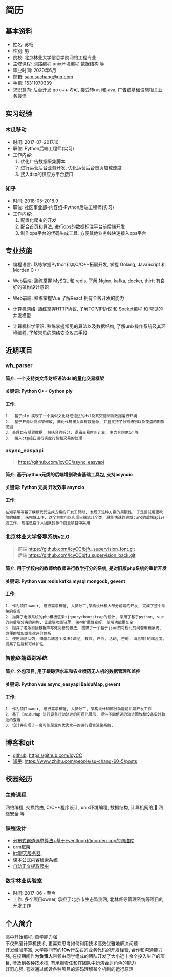 # 简历

## 基本资料

* 姓名: 苏畅
* 性别: 男
* 院校: 北京林业大学信息学院网络工程专业
* 主修课程: 网路编程 unix环境编程 数据结构 等
* 毕业时间: 2020年6月
* 邮箱: sam.suchang@qq.com
* 手机: 15311070339
* 求职意向: 后台开发 go c++ 均可, 接受转rust和java, 广告或基础设施相关业务最佳

## 实习经验

### 木瓜移动 

* 时间: 2017-07-2017.10
* 职位: Python后端工程师(实习)
* 工作内容: 
    1.  优化广告数据采集脚本 
    2.  进行运营后台业务开发, 优化运营后台首页加载速度
    3.  接入dsp的供应方平台接口

### 知乎

* 时间: 2018-05-2018.9
* 职位: 社区事业部-内容组-Python后端工程师(实习)
* 工作内容:
    1. 配置化爬虫的开发
    2. 配合首页和算法, 进行ops的数据标注平台前后端开发
    3. 制作ops平台的代码生成工具, 方便其他业务线快速接入ops平台


## 专业技能

* 编程语言: 熟练掌握Python和其C/C++拓展开发, 掌握 Golang, JavaScript 和 Morden C++ 

* Web后端: 熟练掌握 MySQL 和 redis,
          了解 Nginx, kafka,  docker, thirft
          有良好的架构设计意识
* Web前端: 熟练掌握Vue 了解React 拥有全栈开发的能力
* 计算机网络: 熟练掌握HTTP协议, 了解TCP/IP协议 和 Socket编程 和 常见的并发模型  
* 计算机科学常识: 熟练掌握常见的算法以及数据结构,
了解unix操作系统及其环境编程, 
了解常见的网络安全攻击手段

            
## 近期项目

### wh_parser

#### 简介: 一个支持类文华财经语法dsl的量化交易框架
#### 关键词: Python C++ Cython ply 
#### 工作: 
    1.  基于ply 实现了一个类似文化财经语法的dsl及其交易回测数据运行环境
    2.  基于开源回测框架修改, 简化代码接入自有数据源, 并且支持了分钟级别以及夜盘的期货回测
    3. 处理自有期货数据, 包括合约拆分, 逻辑交易时间计算, 主力合约确定 等
    3.  接入ctp接口进行实盘行情和交易的处理

### async_easyapi

> https://github.com/IcyCC/async_easyapi

#### 简介: 基于python元类的后端增删改查基础工具包, 支持asyncio
#### 关键词: Python 元类 开发效率 asyncio
#### 工作:  
``` 
在知乎编写基于模板代码生成方案的开发工具时, 发现了这种方案的局限性, 于是尝试用更改阶的抽象, 来完成工作. 这个方案可以实现只继承几个类, 就能快速的完成curd的后端api开发工作. 现在已在个人团队的多个商业项目中采用
```

### 北京林业大学督导系统v2.0

> 前端 https://github.com/IcyCC/bjfu_supervision_font.git  
 > 后端 https://github.com/IcyCCbjfu_supervision_back.git

#### 简介: 用于学校内的教师给教师进行教学打分的系统, 是对旧版php系统的重新开发
#### 关键词: Python vue redis kafka mysql mongodb, gevent
#### 工作: 
    1. 作为项目owner, 进行需求梳理, 人员分工,架构设计和大部分前端的开发, 完成了整个系统的业务
    2. 抛弃了老版系统的php模板渲染+jquery+bootstrap的设计, 采用了基于python, vue的前后端分离的架构, 让后端功能轻薄, 架构扩展性变好, 前端功能更复杂
    3. 抛弃了老版直接数据库写死问卷的做法, 提供了一个基于json的可视化的问卷编辑系统, 方便的增加或修改评价体系
    4. 使用消息队列, 降低后端各个模块(课程, 教师, 评价, 活动, 咨询, 消息等)的耦合度, 提高了性能和可维护性

### 智能终端跟踪系统

#### 简介: 外包项目, 用于跟踪洒水车和农业喷药无人机的数据管理和监控
#### 关键词: Python vue async_easyapi  BaiduMap, gevent
#### 工作: 
    1. 作为项目owner, 进行需求梳理, 人员分工, 架构设计和部分功能前后端开发工作
    2. 基于 BaiduMap 进行设备行动轨迹的可视化展示, 提供不同倍速的轨迹回放和设备实时轨迹的查看
    3. 设计并实现了一套可能是业内优秀水平的运行报告渲染系统.

## 博客和git

* [github](https://github.com/IcyCC):  https://github.com/IcyCC
* [知乎](https://www.zhihu.com/people/su-chang-60-5/posts): https://www.zhihu.com/people/su-chang-60-5/posts 

## 校园经历

### 主修课程

网络编程, 交换路由, C/C++程序设计, unix环境编程, 数据结构, 计算机网络, 网络安全 等

### 课程设计

* [分布式霸道选举算法+基于Eventloop和morden cpp的网络库](https://github.com/IcyCC/bully_algo)
* [orm框架](https://github.com/IcyCC/db_hw.git)  
* [irc聊天服务器](https://github.com/IcyCC/easy_irc.git), 
* 课本公式内容检索系统
* [自动正文提取爬虫](https://github.com/IcyCC/unix_spiders)

### 数字林业实验室

* 时间: 2017-06 - 至今
* 工作: 多个项目owner, 承担了北京市生态监测网, 北林督导管理系统等项目的开发工作

## 个人简介

高中开始编程, 自学能力强  
不仅热爱计算机技术, 更喜欢思考如何利用技术高效优雅地解决问题  
开发经验丰富, 大学期间有约**10w**行左右的业务代码的开发经验, 合作和沟通能力强, 在校期间作为**负责人**带领由同学组成的团队开发了大小近十余个投入生产的项目, 涉及到各种技术栈,  有承担责任和在团队中扮演合适角色的能力  
好奇心强, 喜欢通过阅读各种项目的源码理解某个机制的运行原理 